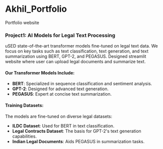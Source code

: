 # Akhil_Portfolio
Portfolio website

### **Project1: AI Models for Legal Text Processing**
uSED state-of-the-art transformer models fine-tuned on legal text data. We focus on key tasks such as text classification, text generation, and text summarization using BERT, GPT-2, and PEGASUS. Designed streamlit website where user can upload legal documents and summarize text.

#### **Our Transformer Models Include:**

- **BERT**: Specialized in sequence classification and sentiment analysis.
- **GPT-2**: Designed for advanced text generation.
- **PEGASUS**: Expert at concise text summarization.

#### **Training Datasets:**

The models are fine-tuned on diverse legal datasets:
- **ILDC Dataset**: Used for BERT in text classification.
- **Legal Contracts Dataset**: The basis for GPT-2's text generation capabilities.
- **Indian Legal Documents**: Aids PEGASUS in summarization tasks.
